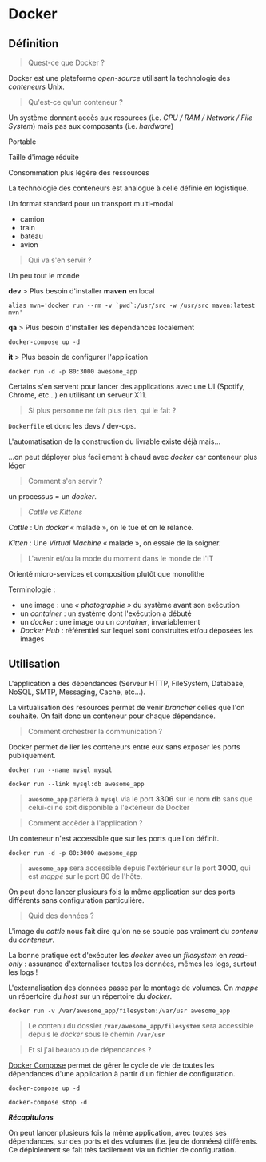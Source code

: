 # Docker


## Définition


> Quest-ce que Docker ?

Docker est une plateforme *open-source* utilisant la technologie des *conteneurs* Unix.


> Qu'est-ce qu'un conteneur ?

Un système donnant accès aux resources (i.e. *CPU / RAM / Network / File System*) mais pas aux composants (i.e. *hardware*)


Portable

Taille d'image réduite

Consommation plus légère des ressources


La technologie des conteneurs est analogue à celle définie en logistique.


Un format standard pour un transport multi-modal
* camion
* train
* bateau
* avion


> Qui va s'en servir ?

Un peu tout le monde


**dev** > Plus besoin d'installer **maven** en local

```alias mvn='docker run --rm -v `pwd`:/usr/src -w /usr/src maven:latest mvn'```


**qa** > Plus besoin d'installer les dépendances localement

```docker-compose up -d```


**it** > Plus besoin de configurer l'application

```docker run -d -p 80:3000 awesome_app```


Certains s'en servent pour lancer des applications avec une UI (Spotify, Chrome, etc...) en utilisant un serveur X11.


> Si plus personne ne fait plus rien, qui le fait ?

`Dockerfile` et donc les devs / dev-ops.


L'automatisation de la construction du livrable existe déjà mais...

...on peut déployer plus facilement à chaud avec *docker* car conteneur plus léger


> Comment s'en servir ?

un processus = un *docker*.


> *Cattle vs Kittens*

*Cattle* : Un *docker* « malade », on le tue et on le relance.

*Kitten* : Une *Virtual Machine* « malade », on essaie de la soigner.


> L'avenir et/ou la mode du moment dans le monde de l'IT

Orienté micro-services et composition plutôt que monolithe


Terminologie :
* une image : une *« photographie »* du système avant son exécution
* un *container* : un système dont l'exécution a débuté
* un *docker* : une image ou un *container*, invariablement
* *Docker Hub* : référentiel sur lequel sont construites et/ou déposées les images


## Utilisation


L'application a des dépendances (Serveur HTTP, FileSystem, Database, NoSQL, SMTP, Messaging, Cache, etc...).

La virtualisation des resources permet de venir *brancher* celles que l'on souhaite. On fait donc un conteneur pour chaque dépendance.


> Comment orchestrer la communication ?

Docker permet de lier les conteneurs entre eux sans exposer les ports publiquement.

`docker run --name mysql mysql`

`docker run --link mysql:db awesome_app`

> **`awesome_app`** parlera à **`mysql`** via le port **3306** sur le nom **db** sans que celui-ci ne soit disponible à l'extérieur de Docker


> Comment accèder à l'application ?

Un conteneur n'est accessible que sur les ports que l'on définit.

`docker run -d -p 80:3000 awesome_app`

> **`awesome_app`** sera accessible depuis l'extérieur sur le port **3000**, qui est *mappé* sur le port 80 de l'hôte.


On peut donc lancer plusieurs fois la même application sur des ports différents sans configuration particulière.


> Quid des données ?


L'image du *cattle* nous fait dire qu'on ne se soucie pas vraiment du *contenu* du *conteneur*.

La bonne pratique est d'exécuter les *docker* avec un *filesystem* en *read-only* : assurance d'externaliser toutes les données, mêmes les logs, surtout les logs !


L'externalisation des données passe par le montage de volumes. On *mappe* un répertoire du *host* sur un répertoire du *docker*.

`docker run -v /var/awesome_app/filesystem:/var/usr awesome_app`

> Le contenu du dossier **`/var/awesome_app/filesystem`** sera accessible depuis le *docker* sous le chemin **`/var/usr`**


> Et si j'ai beaucoup de dépendances ?

[Docker Compose](https://docs.docker.com/compose/) permet de gérer le cycle de vie de toutes les dépendances d'une application à partir d'un fichier de configuration.

`docker-compose up -d`

`docker-compose stop -d`


***Récapitulons***

On peut lancer plusieurs fois la même application, avec toutes ses dépendances, sur des ports et des volumes (i.e. jeu de données) différents. Ce déploiement se fait très facilement via un fichier de configuration.
